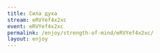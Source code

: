 ```yaml
---
title: Сила духа
stream: eRVYef4x2xc
event: eRVYef4x2xc
permalink: /enjoy/strength-of-mind/eRVYef4x2xc/
layout: enjoy
---
```

